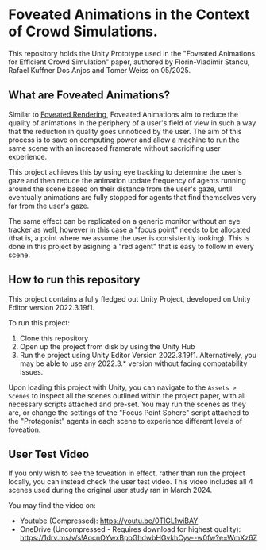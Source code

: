 # Foveated Animations in the Context of Crowd Simulations.
This repository holds the Unity Prototype used in the "Foveated Animations for Efficient Crowd Simulation" paper, authored by Florin-Vladimir Stancu, Rafael Kuffner Dos Anjos and Tomer Weiss on 05/2025.

## What are Foveated Animations?
Similar to [Foveated Rendering](https://en.wikipedia.org/wiki/Foveated_rendering), Foveated Animations aim to reduce the quality of animations in the periphery of a user's field of view in such a way that the reduction in quality goes unnoticed by the user. The aim of this process is to save on computing power and allow a machine to run the same scene with an increased framerate without sacricifing user experience.

This project achieves this by using eye tracking to determine the user's gaze and then reduce the animation update frequency of agents running around the scene based on their distance from the user's gaze, until eventually animations are fully stopped for
agents that find themselves very far from the user's gaze.

The same effect can be replicated on a generic monitor without an eye tracker as well, however in this case a "focus point" needs to be allocated (that is, a point where we assume the user is consistently looking). This is done in this project by asigning a "red agent" that is easy to follow in every scene.

## How to run this repository
This project contains a fully fledged out Unity Project, developed on Unity Editor version 2022.3.19f1.

To run this project: 
1. Clone this repository
2. Open up the project from disk by using the Unity Hub
3. Run the project using Unity Editor Version 2022.3.19f1. Alternatively, you may be able to use any 2022.3.* version without facing compatability issues.

Upon loading this project with Unity, you can navigate to the `Assets > Scenes` to inspect all the scenes outlined within the project paper, with all necessary scripts attached and pre-set. You may run the scenes as they are, or change the settings of the "Focus Point Sphere" script attached to the "Protagonist" agents in each scene to experience different levels of foveation.

## User Test Video

If you only wish to see the foveation in effect, rather than run the project locally, you can instead check the user test video. This video includes all 4 scenes used during the original user study ran in March 2024.

You may find the video on:
- Youtube (Compressed): https://youtu.be/0TlGL1wiBAY
- OneDrive (Uncompressed - Requires download for highest quality): https://1drv.ms/v/s!AocnOYwxBpbGhdwbHGvkhCyv--w0fw?e=WmXz6Z
